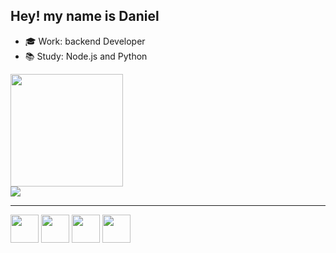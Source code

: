 ## Hey! my name is Daniel

- 🎓 Work: backend Developer
- 📚 Study: Node.js and Python

<div>
    <a href="https://github.com/Bhimmo">
    <img height="180em" src="https://github-readme-stats.vercel.app/api/top-langs/?username=Bhimmo&theme=highcontrast&layout=compact">
</div>
    
<div>
    <a href="https://www.linkedin.com/in/daniel-lucas-bb7b82193/" target="_blank">
        <img src="https://img.shields.io/badge/LinkedIn-0077B5?style=for-the-badge&logo=linkedin&logoColor=white">
    </a>
</div>
<hr>
<div>
    <img height="45" src="https://img.icons8.com/color/48/000000/nodejs.png"/>
    <img height="45" src="https://cdn.jsdelivr.net/gh/devicons/devicon/icons/vuejs/vuejs-original.svg"/>
    <img height="45" src="https://img.icons8.com/color/48/000000/javascript--v1.png"/>
    <img height="45" src="https://www.vectorlogo.zone/logos/nestjs/nestjs-icon.svg">
</div>


